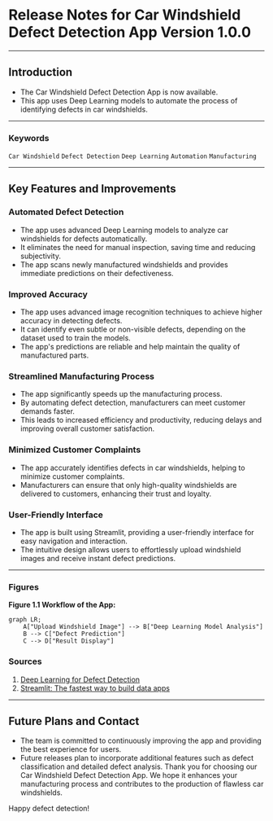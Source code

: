 # Release Notes for Car Windshield Defect Detection App Version 1.0.0
---

## Introduction
- The Car Windshield Defect Detection App is now available.
- This app uses Deep Learning models to automate the process of identifying defects in car windshields.

---

### Keywords
`Car Windshield` `Defect Detection` `Deep Learning` `Automation` `Manufacturing`

---

## Key Features and Improvements

### Automated Defect Detection
- The app uses advanced Deep Learning models to analyze car windshields for defects automatically.
- It eliminates the need for manual inspection, saving time and reducing subjectivity.
- The app scans newly manufactured windshields and provides immediate predictions on their defectiveness.

### Improved Accuracy
- The app uses advanced image recognition techniques to achieve higher accuracy in detecting defects.
- It can identify even subtle or non-visible defects, depending on the dataset used to train the models.
- The app's predictions are reliable and help maintain the quality of manufactured parts.

### Streamlined Manufacturing Process
- The app significantly speeds up the manufacturing process.
- By automating defect detection, manufacturers can meet customer demands faster.
- This leads to increased efficiency and productivity, reducing delays and improving overall customer satisfaction.

### Minimized Customer Complaints
- The app accurately identifies defects in car windshields, helping to minimize customer complaints.
- Manufacturers can ensure that only high-quality windshields are delivered to customers, enhancing their trust and loyalty.

### User-Friendly Interface
- The app is built using Streamlit, providing a user-friendly interface for easy navigation and interaction.
- The intuitive design allows users to effortlessly upload windshield images and receive instant defect predictions.

---

### Figures
**Figure 1.1 Workflow of the App:**
~~~mermaid
graph LR;
    A["Upload Windshield Image"] --> B["Deep Learning Model Analysis"]
    B --> C["Defect Prediction"]
    C --> D["Result Display"]
~~~


### Sources
1. [Deep Learning for Defect Detection](https://www.sciencedirect.com/science/article/pii/S0925231218306843)
2. [Streamlit: The fastest way to build data apps](https://streamlit.io/)

---

## Future Plans and Contact
- The team is committed to continuously improving the app and providing the best experience for users.
- Future releases plan to incorporate additional features such as defect classification and detailed defect analysis.
Thank you for choosing our Car Windshield Defect Detection App. We hope it enhances your manufacturing process and contributes to the production of flawless car windshields.

Happy defect detection!
